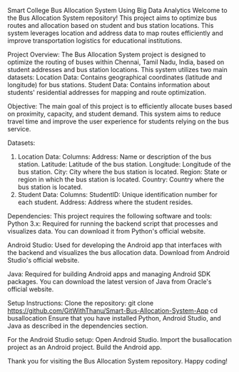 Smart College Bus Allocation System Using Big Data Analytics
Welcome to the Bus Allocation System repository! This project aims to optimize bus routes and allocation based on student and bus station locations.
This system leverages location and address data to map routes efficiently and improve transportation logistics for educational institutions.
		
Project Overview:
The Bus Allocation System project is designed to optimize the routing of buses within Chennai, Tamil Nadu, India, based on student addresses and bus station locations. 
This system utilizes two main datasets:
Location Data: Contains geographical coordinates (latitude and longitude) for bus stations.
Student Data: Contains information about students' residential addresses for mapping and route optimization.

Objective:
The main goal of this project is to efficiently allocate buses based on proximity, capacity, and student demand.
This system aims to reduce travel time and improve the user experience for students relying on the bus service.

Datasets:
1. Location Data:
Columns:
Address: Name or description of the bus station.
Latitude: Latitude of the bus station.
Longitude: Longitude of the bus station.
City: City where the bus station is located.
Region: State or region in which the bus station is located.
Country: Country where the bus station is located.
2. Student Data:
Columns:
StudentID: Unique identification number for each student.
Address: Address where the student resides.

Dependencies:
This project requires the following software and tools:
Python 3.x: Required for running the backend script that processes and visualizes data.
You can download it from Python's official website.

Android Studio: Used for developing the Android app that interfaces with the backend and visualizes the bus allocation data.
Download from Android Studio's official website.

Java: Required for building Android apps and managing Android SDK packages.
You can download the latest version of Java from Oracle's official website.


Setup Instructions:
Clone the repository:
git clone https://github.com/GitWithThanu/Smart-Bus-Allocation-System-App
cd busallocation
Ensure that you have installed Python, Android Studio, and Java as described in the dependencies section.

For the Android Studio setup:
Open Android Studio.
Import the busallocation project as an Android project.
Build the Android app.


Thank you for visiting the Bus Allocation System repository. Happy coding!
